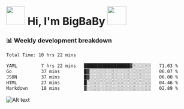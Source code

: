 <!-- Title -->
<h1>
    <img src="https://media.tenor.com/TlyRveJkgo4AAAAi/cloud-cloud-strife.gif" width="50"/>
    Hi, I'm BigBaBy
    <img src="https://media.tenor.com/TlyRveJkgo4AAAAi/cloud-cloud-strife.gif" width="50"/>
</h1>

<h3> 📊 Weekly development breakdown </h3>
<!-- waka-readme-stats -->

<!--START_SECTION:waka-->

```txt
Total Time: 10 hrs 22 mins

YAML         7 hrs 22 mins   █████████████████▓░░░░░░░   71.03 %
Go           37 mins         █▓░░░░░░░░░░░░░░░░░░░░░░░   06.07 %
JSON         37 mins         █▓░░░░░░░░░░░░░░░░░░░░░░░   06.00 %
HTML         27 mins         █░░░░░░░░░░░░░░░░░░░░░░░░   04.46 %
Markdown     18 mins         ▓░░░░░░░░░░░░░░░░░░░░░░░░   02.89 %
```

<!--END_SECTION:waka-->

![Alt text](https://spotify-recently-played-readme.vercel.app/api?user=21b7yx6vkj66csord5swswvza&count=10&width=1000)
